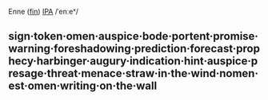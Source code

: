 Enne
([fin](https://en.wiktionary.org/wiki/enne))
[IPA](https://en.m.wiktionary.org/wiki/Wiktionary:International_Phonetic_Alphabet "Wiktionary:International Phonetic Alphabet")
/ˈenːeˣ/


## sign·token·omen·auspice·bode·portent·promise·warning·foreshadowing·prediction·forecast·prophecy·harbinger·augury·indication·hint·auspice·presage·threat·menace·straw·in·the·wind·nomen·est·omen·writing·on·the·wall